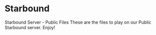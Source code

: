 # Starbound
Starbound Server - Public Files
These are the files to play on our Public Starbound server. Enjoy!
